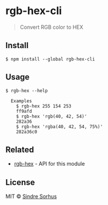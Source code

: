 # rgb-hex-cli

> Convert RGB color to HEX


## Install

```
$ npm install --global rgb-hex-cli
```


## Usage

```
$ rgb-hex --help

  Examples
    $ rgb-hex 255 154 253
    ff9afd
    $ rgb-hex 'rgb(40, 42, 54)'
    282a36
    $ rgb-hex 'rgba(40, 42, 54, 75%)'
    282a36c0
```


## Related

- [rgb-hex](https://github.com/sindresorhus/rgb-hex) - API for this module


## License

MIT © [Sindre Sorhus](https://sindresorhus.com)
